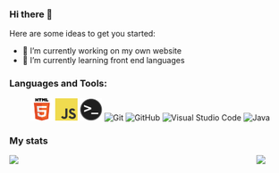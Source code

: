 ### Hi there 👋

Here are some ideas to get you started:

- 🔭 I’m currently working on my own website
- 🌱 I’m currently learning front end languages


### **Languages and Tools:**

<p align="center">
  <img title="HTML5" height="40" src="https://raw.githubusercontent.com/github/explore/80688e429a7d4ef2fca1e82350fe8e3517d3494d/topics/html/html.png">
  <img title="Javascript" height="40" src="https://raw.githubusercontent.com/github/explore/80688e429a7d4ef2fca1e82350fe8e3517d3494d/topics/javascript/javascript.png">
  <img title="Terminal" height="40" src="https://raw.githubusercontent.com/github/explore/80688e429a7d4ef2fca1e82350fe8e3517d3494d/topics/terminal/terminal.png" alt="terminal">
  <img title="Git" height="40" src="https://github.com/zumrudu-anka/zumrudu-anka/blob/master/images/git-original.svg">
  <img title="GitHub" height="40" src="https://github.com/zumrudu-anka/zumrudu-anka/blob/master/images/github.svg">
  <img title="Visual Studio Code" height="40" src="https://github.com/zumrudu-anka/zumrudu-anka/blob/master/images/vscode.png">
  <img title="Java" height="40" src="https://github.com/zumrudu-anka/zumrudu-anka/blob/master/images/java-original.svg">
</p>


### **My stats**

<p align=center>
  <div align=center>
    <img align="left" width=396 src="https://github-readme-stats.vercel.app/api?username=freyvik&show_icons=true&theme=dracula" />
  </div>
  <div align=center>
    <img align="rigth" width=396 src="https://github-readme-stats.vercel.app/api/top-langs/?username=freyvik&layout=compact&theme=dracula" />
  </div>
</p>
